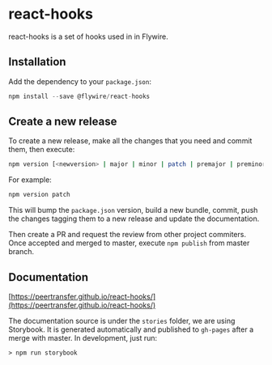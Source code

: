 # react-hooks

react-hooks is a set of hooks used in in Flywire.

## Installation

Add the dependency to your `package.json`:

```javascript
npm install --save @flywire/react-hooks
```

## Create a new release

To create a new release, make all the changes that you need and commit them, then execute:

```bash
npm version [<newversion> | major | minor | patch | premajor | preminor | prepatch | prerelease | from-git]
```

For example:

```bash
npm version patch
```

This will bump the `package.json` version, build a new bundle, commit, push the changes tagging them to a new release and update the documentation.

Then create a PR and request the review from other project commiters. Once accepted and merged to master, execute `npm publish` from master branch.

## Documentation

[https://peertransfer.github.io/react-hooks/](https://peertransfer.github.io/react-hooks/)

The documentation source is under the `stories` folder, we are using Storybook. 
It is generated automatically and published to `gh-pages` after a merge with master.
In development, just run:

```
> npm run storybook
```
